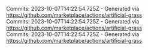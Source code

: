 Commits: 2023-10-07T14:22:54.725Z - Generated via https://github.com/marketplace/actions/artificial-grass
<br>
Commits: 2023-10-07T14:22:54.725Z - Generated via https://github.com/marketplace/actions/artificial-grass
<br>
Commits: 2023-10-07T14:22:54.725Z - Generated via https://github.com/marketplace/actions/artificial-grass
<br>
